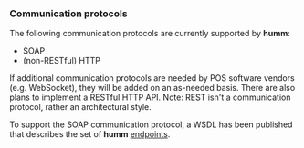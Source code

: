 <h3>Communication protocols</h3>

The following communication protocols are currently supported by **humm**:

* SOAP
* (non-RESTful) HTTP

If additional communication protocols are needed by POS software vendors (e.g. WebSocket), they will be added on an as-needed basis. There are also plans to implement a RESTful HTTP API. Note: REST isn't a communication protocol, rather an architectural style.

To support the SOAP communication protocol, a WSDL has been published that describes the set of **humm** [endpoints](../../api_information/endpoint_locations).
